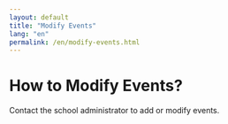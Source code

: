 ```yaml
---
layout: default
title: "Modify Events"
lang: "en"
permalink: /en/modify-events.html
---
```


# How to Modify Events?

Contact the school administrator to add or modify events.

